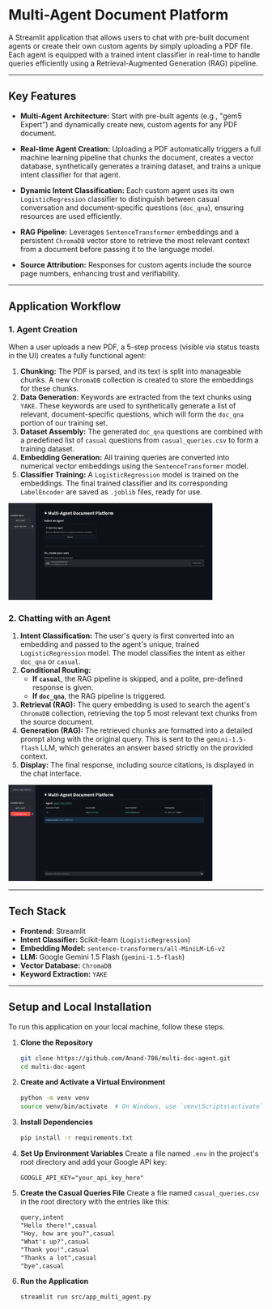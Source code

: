 # Multi-Agent Document Platform

A Streamlit application that allows users to chat with pre-built document agents or create their own custom agents by simply uploading a PDF file. Each agent is equipped with a trained intent classifier in real-time to handle queries efficiently using a Retrieval-Augmented Generation (RAG) pipeline.

---

## Key Features

-   **Multi-Agent Architecture:** Start with pre-built agents (e.g., "gem5 Expert") and dynamically create new, custom agents for any PDF document.

-   **Real-time Agent Creation:** Uploading a PDF automatically triggers a full machine learning pipeline that chunks the document, creates a vector database, synthetically generates a training dataset, and trains a unique intent classifier for that agent.

-   **Dynamic Intent Classification:** Each custom agent uses its own `LogisticRegression` classifier to distinguish between casual conversation and document-specific questions (`doc_qna`), ensuring resources are used efficiently.

-   **RAG Pipeline:** Leverages `SentenceTransformer` embeddings and a persistent `ChromaDB` vector store to retrieve the most relevant context from a document before passing it to the language model.

-   **Source Attribution:** Responses for custom agents include the source page numbers, enhancing trust and verifiability.

---

## Application Workflow

### 1. Agent Creation

When a user uploads a new PDF, a 5-step process (visible via status toasts in the UI) creates a fully functional agent:

1.  **Chunking:** The PDF is parsed, and its text is split into manageable chunks. A new `ChromaDB` collection is created to store the embeddings for these chunks.
2.  **Data Generation:** Keywords are extracted from the text chunks using `YAKE`. These keywords are used to synthetically generate a list of relevant, document-specific questions, which will form the `doc_qna` portion of our training set.
3.  **Dataset Assembly:** The generated `doc_qna` questions are combined with a predefined list of `casual` questions from `casual_queries.csv` to form a training dataset.
4.  **Embedding Generation:** All training queries are converted into numerical vector embeddings using the `SentenceTransformer` model.
5.  **Classifier Training:** A `LogisticRegression` model is trained on the embeddings. The final trained classifier and its corresponding `LabelEncoder` are saved as `.joblib` files, ready for use.

<img src="ss_main1.png" alt="Application Screenshot" width="80%">

### 2. Chatting with an Agent

1.  **Intent Classification:** The user's query is first converted into an embedding and passed to the agent's unique, trained `LogisticRegression` model. The model classifies the intent as either `doc_qna` or `casual`.
2.  **Conditional Routing:**
    -   **If `casual`**, the RAG pipeline is skipped, and a polite, pre-defined response is given.
    -   **If `doc_qna`**, the RAG pipeline is triggered.
3.  **Retrieval (RAG):** The query embedding is used to search the agent's `ChromaDB` collection, retrieving the top 5 most relevant text chunks from the source document.
4.  **Generation (RAG):** The retrieved chunks are formatted into a detailed prompt along with the original query. This is sent to the `gemini-1.5-flash` LLM, which generates an answer based strictly on the provided context.
5.  **Display:** The final response, including source citations, is displayed in the chat interface.

<img src="ss_pdf1.png" alt="Application Screenshot" width="80%">

---

## Tech Stack

-   **Frontend:** Streamlit
-   **Intent Classifier:** Scikit-learn (`LogisticRegression`)
-   **Embedding Model:** `sentence-transformers/all-MiniLM-L6-v2`
-   **LLM:** Google Gemini 1.5 Flash (`gemini-1.5-flash`)
-   **Vector Database:** `ChromaDB`
-   **Keyword Extraction:** `YAKE`

---

## Setup and Local Installation

To run this application on your local machine, follow these steps.

1.  **Clone the Repository**
    ```bash
    git clone https://github.com/Anand-786/multi-doc-agent.git
    cd multi-doc-agent
    ```

2.  **Create and Activate a Virtual Environment**
    ```bash
    python -m venv venv
    source venv/bin/activate  # On Windows, use `venv\Scripts\activate`
    ```

3.  **Install Dependencies**
    ```bash
    pip install -r requirements.txt
    ```

4.  **Set Up Environment Variables**
    Create a file named `.env` in the project's root directory and add your Google API key:
    ```
    GOOGLE_API_KEY="your_api_key_here"
    ```

5.  **Create the Casual Queries File**
    Create a file named `casual_queries.csv` in the root directory with the entries like this:
    ```csv
    query,intent
    "Hello there!",casual
    "Hey, how are you?",casual
    "What's up?",casual
    "Thank you!",casual
    "Thanks a lot",casual
    "bye",casual
    ```

6.  **Run the Application**
    ```bash
    streamlit run src/app_multi_agent.py
    ```